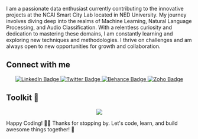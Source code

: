 I am a passionate data enthusiast currently contributing to the innovative projects at the NCAI Smart City Lab located in NED University. My journey involves diving deep into the realms of Machine Learning, Natural Language Processing, and Audio Classification. With a relentless curiosity and dedication to mastering these domains, I am constantly learning and exploring new techniques and methodologies. I thrive on challenges and am always open to new opportunities for growth and collaboration.

## Connect with me
<div id="badges" align="center">
  <a href="https://www.linkedin.com/in/fatima-saud-997606161/">
    <img src="https://img.shields.io/badge/LinkedIn-blue?style=for-the-badge&logo=linkedin&logoColor=white" alt="LinkedIn Badge"/>
  </a>
  <a href="https://twitter.com/nxiouscodegeek">
    <img src="https://img.shields.io/badge/Twitter-black?style=for-the-badge&logo=X&logoColor=white" alt="Twitter Badge"/>
  </a>
  <a href="https://www.behance.net/fatimasaud">
    <img src="https://img.shields.io/badge/Behance-blue?style=for-the-badge&logo=behance&logoColor=white" alt="Behance Badge"/>
  </a>
  <a href="https://mail.zoho.com/">
    <img src="https://img.shields.io/badge/Zoho-white?style=for-the-badge&logo=zoho&logoColor=black" alt="Zoho Badge"/>
  </a>
</div>

## Toolkit 🧰
<p align="center">
  <a href="https://skillicons.dev">
    <img src="https://skillicons.dev/icons?i=git,arduino,linux,vscode,anaconda,sklearn,py,html,solidity,visualstudio,c##" />
  </a>
</p>
    
Happy Coding! 🚀✨
Thanks for stopping by. Let's code, learn, and build awesome things together! 🌟

<!---
AnxiousCodeGeek/AnxiousCodeGeek is a ✨ special ✨ repository because its `README.md` (this file) appears on your GitHub profile.
You can click the Preview link to take a look at your changes.
--->
